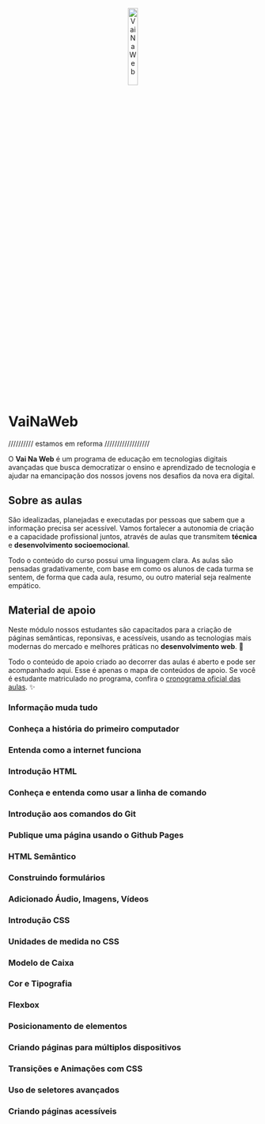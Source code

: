 <p align="center">
  <img src="http://www.vainaweb.com.br/assets/logo.svg" width="20%" alt="VaiNaWeb">
</p>

# VaiNaWeb

////////// estamos em reforma //////////////////

O **Vai Na Web** é um programa de educação em tecnologias digitais avançadas que busca democratizar o ensino e aprendizado de tecnologia e ajudar na emancipação dos nossos jovens nos desafios da nova era digital.

## Sobre as aulas

São idealizadas, planejadas e executadas por pessoas que sabem que a informação precisa ser acessível. Vamos fortalecer a autonomia de criação e a capacidade profissional juntos, através de aulas que transmitem **técnica** e **desenvolvimento socioemocional**.

Todo o conteúdo do curso possui uma linguagem clara. As aulas são pensadas gradativamente, com base em como os alunos de cada turma se sentem, de forma que cada aula, resumo, ou outro material seja realmente empático.

## Material de apoio

Neste módulo nossos estudantes são capacitados para a criação de páginas semânticas, reponsivas, e acessíveis, usando as tecnologias mais modernas do mercado e melhores práticas no **desenvolvimento web**. :rocket:

Todo o conteúdo de apoio criado ao decorrer das aulas é aberto e pode ser acompanhado aqui. Esse é apenas o mapa de conteúdos de apoio. Se você é estudante matriculado no programa, confira o [cronograma oficial das aulas](https://docs.google.com/document/d/105rl_wwvvyoIO2EDXPLd5T1HeKxWszM4iZIN91lvt5g/edit?usp=sharing). :sparkles:

### Informação muda tudo

### Conheça a história do primeiro computador

### Entenda como a internet funciona

### Introdução HTML

### Conheça e entenda como usar a linha de comando

### Introdução aos comandos do Git

### Publique uma página usando o Github Pages

### HTML Semântico

### Construindo formulários

### Adicionado Áudio, Imagens, Vídeos

### Introdução CSS

### Unidades de medida no CSS

### Modelo de Caixa

### Cor e Tipografia

### Flexbox

### Posicionamento de elementos

### Criando páginas para múltiplos dispositivos

### Transições e Animações com CSS

### Uso de seletores avançados

### Criando páginas acessíveis
